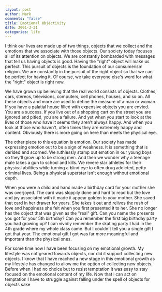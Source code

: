 ```yaml
--- 
layout: post
author: Mark
comments: "false"
title: Emotional Objectivity
date: 2001-3-31
categories: life
---
```

I think our lives are made up of two things, objects that we collect and the emotions that we associate with those objects. Our society today focuses all of its attention on objects. We are constantly bombarded with messages that tell us having objects is good. Having the "right" object will make us perfect. This pursuit of objects is the foundation of our consumerism religion. We are constantly in the pursuit of the right object so that we can be perfect for having it. Of course, we take everyone else's word for what the "right" object is right now.

We have grown up believing that the real world consists of objects. Clothes, cars, stereos, televisions, computers, cell phones, houses, and so on. All these objects and more are used to define the measure of a man or woman. If you have a palatial house filled with expensive objects you are envied. You are a success. If you live out of a shopping cart on the street you are ignored and pitied, you are a failure. And yet when you start to look at the lives of those who have it seems they aren't always happy. And when you look at those who haven't, often times they are extremely happy and content. Obviously there is more going on here than meets the physical eye.

The other piece to this equation is emotion. Our society has made expressing emotion out to be a sign of weakness. It is something that is derided and scorned. We ruthlessly stamp out emotion in our young boys so they'll grow up to be strong men. And then we wonder why a teenage male takes a gun to school and kills. We revere star athletes for their physical abilities while turning a blind eye to often drug addicted, petty criminal lives. Being a physical superstar isn't enough without emotional depth.

When you were a child and hand made a birthday card for your mother she was overjoyed. The card was sloppily done and hard to read but the love and joy associated with it made it appear golden to your mother. She saved that card in her drawer for years. She takes it out and relives the rush of love and happiness she felt when you first presented it to her. She no longer has the object that was given as the "real" gift. Can you name the presents you got for your 5th birthday? Can you remember the first big birthday party you had growing up? I can vividly remember the skating party I had in the 4th grade where my whole class came. But I couldn't tell you a single gift I got that year. The emotional gift I got was far more meaningful and important than the physical ones.

For some time now I have been focusing on my emotional growth. My lifestyle was not geared towards objects, nor did it support collecting new objects. I know that I have reached a new stage in this emotional growth as my lifestyle has changed to allow me the option of collecting new objects. Before when I had no choice but to resist temptation it was easy to stay focused on the emotional content of my life. Now that I can act on temptation I have to struggle against falling under the spell of objects for objects sake
